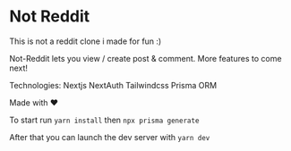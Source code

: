 # Not Reddit

This is not a reddit clone i made for fun :)

Not-Reddit lets you view / create post & comment. More features to come next!

Technologies:
Nextjs
NextAuth
Tailwindcss
Prisma ORM

Made with ❤️

To start run `yarn install` then `npx prisma generate`

After that you can launch the dev server with `yarn dev`
